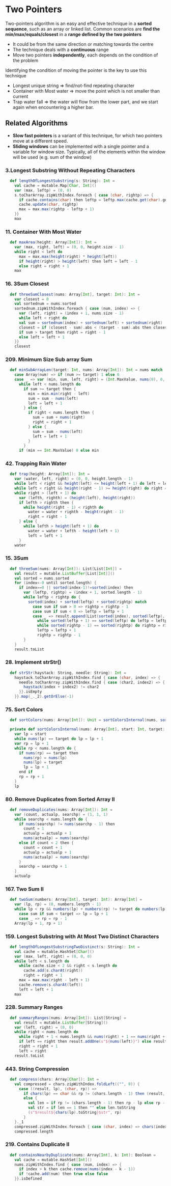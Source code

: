 # Two Pointers
Two-pointers algorithm is an easy and effective technique in a **sorted sequence**, such as an array or linked list.
Common scenarios are **find the min/max/equals/closest** in a **range defined by the two pointers**

- It could be from the same direction or matching towards the centre
- The technique deals with a **continuous** range
- Move two pointers **independently**, each depends on the condition of the problem

Identifying the condition of moving the pointer is the key to use this technique
- Longest unique string => find/not-find repeating character
- Container with Most water => move the point which is not smaller than current
- Trap water fall => the water will flow from the lower part, and we start again when encountering a higher bar.

## Related Algorithms
- **Slow fast pointers** is a variant of this technique, for which two pointers move at a different speed.
- **Sliding windows** can be implemented with a single pointer and a variable for window size. Typically, all of the elements within the window will be used (e.g. sum of the window)

### 3.Longest Substring Without Repeating Characters
```scala
  def lengthOfLongestSubstring(s: String): Int =
    val cache = mutable.Map[Char, Int]()
    var (max, leftp) = (0, 0)
    s.toCharArray.zipWithIndex.foreach { case (char, rightp) => {
      if cache.contains(char) then leftp = leftp.max(cache.get(char).get + 1)
      cache.update(char, rightp)
      max = max.max(rightp - leftp + 1)
    }}
    max
```

### 11. Container With Most Water
```scala
  def maxArea(height: Array[Int]): Int =
    var (max, right, left) = (0, 0, height.size - 1)
    while right < left do
      max = max.max(height(right) * height(left))
      if height(right) > height(left) then left = left - 1
      else right = right + 1
    max
```

### 16. 3Sum Closest
```scala
  def threeSumClosest(nums: Array[Int], target: Int): Int =
    var closest = 0
    val sortednum = nums.sorted
    sortednum.zipWithIndex.foreach { case (num, index) => {
      var (left, right) = (index + 1, nums.size - 1)
      while left < right do
      val sum = sortednum(index) + sortednum(left) + sortednum(right)
      closest = if (closest - sum).abs < (target - sum).abs then closest else sum
      if sum > target then right = right - 1
      else left = left + 1
    }}
    closest
```

### 209. Minimum Size Sub array Sum
```scala
  def minSubArrayLen(target: Int, nums: Array[Int]): Int = nums match
    case Array(num) => if (num >= target) 1 else 0
    case _ => var (min, sum, left, right) = (Int.MaxValue, nums(0), 0, 1)
      while left < nums.length do
        if sum >= target then {
          min = min.min(right - left)
          sum = sum - nums(left)
          left = left + 1
        } else {
          if right < nums.length then {
            sum = sum + nums(right)
            right = right + 1
          } else {
            sum = sum - nums(left)
            left = left + 1
          }
        }
      if (min == Int.MaxValue) 0 else min
```

### 42. Trapping Rain Water
```scala
  def trap(height: Array[Int]): Int =
    var (water, left, right) = (0, 0, height.length - 1)
    while left < right && height(left) <= height(left + 1) do left = left + 1
    while left < right && height(right - 1) >= height(right) do right = right - 1
    while right > (left + 1) do
      var (lefth, righth) = (height(left), height(right))
      if lefth > righth then {
        while height(right - 1) < righth do
          water = water + righth - height(right - 1)
          right = right - 1
      } else {
        while lefth > height(left + 1) do
          water = water + lefth - height(left + 1)
          left = left + 1
      }
    water
```

### 15. 3Sum
```scala
  def threeSum(nums: Array[Int]): List[List[Int]] =
    val result = mutable.ListBuffer[List[Int]]()
    val sorted = nums.sorted
    for (index<-0 until sorted.length) {
      if index==0 || sorted(index-1)!=sorted(index) then
        var (leftp, rightp) = (index + 1, sorted.length - 1)
        while leftp < rightp do {
          sorted(index) + sorted(leftp) + sorted(rightp) match
            case sum if sum > 0 => rightp = rightp - 1
            case sum if sum < 0 => leftp = leftp + 1
            case _ => result.append(List(sorted(index), sorted(leftp), sorted(rightp)))
              while sorted(leftp + 1) == sorted(leftp) do leftp = leftp + 1
              while sorted(rightp - 1) == sorted(rightp) do rightp = rightp - 1
              leftp = leftp + 1
              rightp = rightp - 1
        }
    }
    result.toList
```

### 28. Implement strStr()
```scala
  def strStr(haystack: String, needle: String): Int =
    haystack.toCharArray.zipWithIndex.find { case (char, index) => {
      needle.toCharArray.zipWithIndex.find { case (char2, index2) => {
        haystack(index + index2) != char2
      }}.isEmpty
    }}.map(_._2).getOrElse(-1)
```

### 75. Sort Colors
```scala
  def sortColors(nums: Array[Int]): Unit = sortColorsInternal(nums, sortColorsInternal(nums, 0, 0), 1)

  private def sortColorsInternal(nums: Array[Int], start: Int, target: Int): Int =
    var lp = start
    while nums(lp) == target do lp = lp + 1
    var rp = lp + 1
    while rp < nums.length do {
      if nums(rp) == target then
        nums(rp) = nums(lp)
        nums(lp) = target
        lp = lp + 1
      end if
      rp = rp + 1
    }
    lp
```

### 80. Remove Duplicates from Sorted Array II
```scala
  def removeDuplicates(nums: Array[Int]): Int =
    var (count, actualp, searchp) = (1, 1, 1)
    while searchp < nums.length do {
      if nums(searchp) != nums(searchp - 1) then
        count = 1
        actualp = actualp + 1
        nums(actualp) = nums(searchp)
      else if count < 2 then {
        count = count + 1
        actualp = actualp + 1
        nums(actualp) = nums(searchp)
      }
      searchp = searchp + 1
    }
    actualp
```

### 167. Two Sum II
```scala
  def twoSum(numbers: Array[Int], target: Int): Array[Int] =
    var (lp, rp) = (0, numbers.length - 1)
    while lp < rp && numbers(lp) + numbers(rp) != target do numbers(lp) + numbers(rp) match
      case sum if sum < target => lp = lp + 1
      case _ => rp = rp - 1
    Array(lp + 1, rp + 1)
```

### 159. Longest Substring with At Most Two Distinct Characters
```scala
  def lengthOfLongestSubstringTwoDistinct(s: String): Int =
    val cache = mutable.HashSet[Char]()
    var (max, left, right) = (0, 0, 0)
    while left < s.length do
      while cache.size < 2 && right < s.length do
        cache.add(s.charAt(right))
        right = right + 1
      max = max.max(right - left + 1)
      cache.remove(s.charAt(left))
      left = left + 1
    max
```

### 228. Summary Ranges
```scala
  def summaryRanges(nums: Array[Int]): List[String] =
    val result = mutable.ListBuffer[String]()
    var (left, right) = (0, 0)
    while right < nums.length do
      while right + 1 < nums.length && nums(right) + 1 == nums(right + 1) do right = right + 1
      if left == right then result.addOne(s"${nums(left)}") else result.addOne(s"${nums(left)}->${nums(right)}")
      right = right + 1
      left = right
    result.toList
```

### 443. String Compression
```scala
  def compress(chars: Array[Char]): Int =
    val compressed = chars.zipWithIndex.foldLeft(("", 0)) {
      case ((result, lp), (char, rp)) =>
        if chars(lp) == char && rp != (chars.length - 1) then (result, lp)
        else {
          val len = if rp != (chars.length - 1) then rp - lp else rp - lp + 1
          val str = if len == 1 then "" else len.toString
          (s"$result${chars(lp).toString}$str", rp)
        }
    }._1
    compressed.zipWithIndex.foreach { case (char, index) => chars(index) = char }
    compressed.length
```

### 219. Contains Duplicate II
```scala
  def containsNearbyDuplicate(nums: Array[Int], k: Int): Boolean =
    val cache = mutable.HashSet[Int]()
    nums.zipWithIndex.find { case (num, index) => {
      if index > k then cache.remove(nums(index - k - 1))
      if !cache.add(num) then true else false
    }}.isDefined
```
